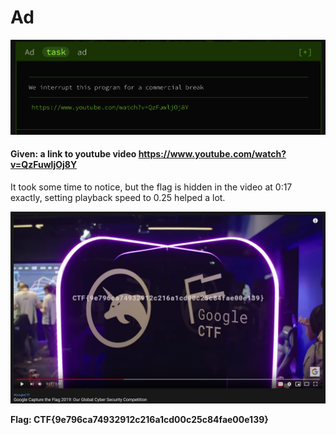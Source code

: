 # Ad

![img](./assets/video-task.png)

#### **Given:** a link to youtube video https://www.youtube.com/watch?v=QzFuwljOj8Y

It took some time to notice, but the flag is hidden in the video at 0:17 exactly, setting playback speed to 0.25 helped a lot.

![img](./assets/video-video.png)

**Flag: CTF{9e796ca74932912c216a1cd00c25c84fae00e139}**

